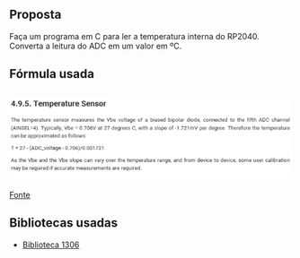 ## Proposta

Faça um programa em C para ler a temperatura interna do RP2040. Converta a leitura do ADC em um valor em ºC. 

## Fórmula usada

![Approximated temperature formula](./assets/temperature_approx.png)
-
[Fonte](https://datasheets.raspberrypi.com/rp2040/rp2040-datasheet.pdf)

## Bibliotecas usadas
- [Biblioteca 1306](https://github.com/daschr/pico-ssd1306)
